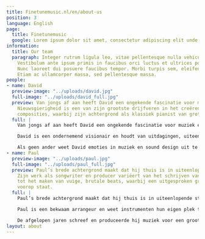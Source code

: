 ```yaml
---
title: Finetunemusic.nl/en/about-us
position: 3
language: English
page:
  title: Finetunemusic
  google: Lorem ipsum dolor sit amet, consectetur adipiscing elit unde omnis.
information:
  title: Our team
  paragraph: Integer rutrum ligula leo, vitae pellentesque nulla vehicula eu. Vivamus ut risus arcu.
    Vestibulum ante ipsum primis in faucibus orci luctus et ultrices posuere cubilia. Stibulum lobortis faucibus venenatis.
    Nunc laoreet dui posuere faucibus tempor. Morbi turpis sem, eleifend sed mi sit amet, porta pulvinar nisl.
    Etiam ac ullamcorper massa, sed pellentesque massa.
people:
- name: David
  preview-image: "../uploads/david.jpg"
  full-image: "../uploads/david_full.jpg"
  preview: Van jongs af aan heeft David een ongekende fascinatie voor muziek en geluid.
    Nieuwsgierigheid is een van zijn grootste drijfveren in het creëren van bijzondere
    composities, waarbij zijn achtergrond als klassiek pianist van grote waarde is.
  full: |
    Van jongs af aan heeft David een ongekende fascinatie voor muziek en geluid. Nieuwsgierigheid is een van zijn grootste drijfveren in het creëren van bijzondere composities, waarbij zijn achtergrond als klassiek pianist van grote waarde is. Oor voor detail hoor je terug in zijn muziek; onder andere in de bedrevenheid waarmee hij rijke, gedetailleerde mixes maakt voor diverse muziekstijlen.

    David is een ondernemend visionair en houdt van uitdagingen, uiteenlopend van grote commerciële projecten tot experimentele samenwerkingen met andere kunstenaars. Als muzikale duizendpoot brengt hij naast Fine Tune Music onder verschillende alter ego’s muziek uit: van harde elektronica en donkere soul tot dynamische klassieke muziek.

    Als geen ander weet David emoties in muziek en sound design uit te drukken. Dit zet hij doeltreffend in als communicatiemiddel bij het verklanken van een identiteit en bij het meevoeren van de luisteraar. David werkte onder meer samen met Bert Visscher, Club Guy and Roni en De Noorderlingen.
- name: Paul
  preview-image: "../uploads/paul.jpg"
  full-image: "../uploads/paul_full.jpg"
  preview: Paul’s brede achtergrond maakt dat hij thuis is in uiteenlopende stijlen.
    Zijn werk als songwriter en producer variëert van het schrijven van catchy popsongs
    tot het maken van vuige, brutale beats, waarbij een uitgesproken groove altijd
    voorop staat.
  full: |
    Paul’s brede achtergrond maakt dat hij thuis is in uiteenlopende stijlen. Zijn werk als songwriter en producer variëert van het schrijven van catchy popsongs tot het maken van vuige, brutale beats, waarbij een uitgesproken groove altijd voorop staat.

    Paul is een bekwaam arrangeur en weet instrumenten hun eigen plek te geven binnen orkestraal-filmische partijen, swingende jazz-harmonieën, maar ook binnen compacte songstructuren. Deze ambacht verfijnde hij onder andere door zijn ervaring in het schrijven van vocale arrangementen, waarvoor hij diverse internationale prijzen ontving.

    De afgelopen jaren schreef en produceerde hij muziek voor een groot aantal voorstellingen als huiscomponist van Theater Young Ones. Hier ontwikkelde hij een sterk gevoel voor het vertellen van verhalen in zijn muziek, op een manier die iets teweeg brengt bij de luisteraar. Dit zie je ook terug in de gedrevenheid waarmee Paul communiceert met mede-creatieven, zowel binnen als buiten de studio. Hij werkte onder meer samen met Typhoon, Akwasi en The Cool Quest.
layout: about
---
```

